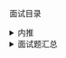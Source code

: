 面试目录

<details>
  <summary>内推</summary>
  <ul>
  	<li>字节跳动</li>
  </ul>
</details>

<details>
  <summary>面试题汇总</summary>
  <ul>
      <li>
          <details>
            <summary>HTML</summary>
            <ul>
              <li>字节跳动</li>
              <li>字节跳动</li>
              <li>字节跳动</li>
              <li>字节跳动</li>
              <li>字节跳动</li>
            </ul>
          </details>
      </li>
    <li>
        <details>
          <summary>CSS</summary>
          <ul>
            <li>0001---元素水平垂直居中</li>
            <li>字节跳动</li>
            <li>字节跳动</li>
            <li>字节跳动</li>
          </ul>
        </details>
    </li>
    <li>
      <details>
        <summary>JS</summary>
        <ul>
          <li>字节跳动</li>
          <li>字节跳动</li>
          <li>字节跳动</li>
          <li>字节跳动</li>
          <li>字节跳动</li>
        </ul>
      </details>
    </li>
  </ul>
</details>




